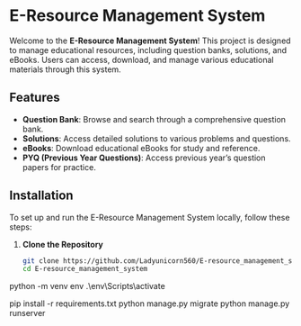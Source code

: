# E-Resource Management System

Welcome to the **E-Resource Management System**! This project is designed to manage educational resources, including question banks, solutions, and eBooks. Users can access, download, and manage various educational materials through this system.

## Features

- **Question Bank**: Browse and search through a comprehensive question bank.
- **Solutions**: Access detailed solutions to various problems and questions.
- **eBooks**: Download educational eBooks for study and reference.
- **PYQ (Previous Year Questions)**: Access previous year’s question papers for practice.

## Installation

To set up and run the E-Resource Management System locally, follow these steps:

1. **Clone the Repository**

   ```bash
   git clone https://github.com/Ladyunicorn560/E-resource_management_system.git
   cd E-resource_management_system
python -m venv env
.\env\Scripts\activate


pip install -r requirements.txt
python manage.py migrate
python manage.py runserver
